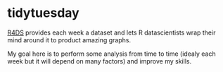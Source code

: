 # tidytuesday

[R4DS](https://github.com/rfordatascience) provides each week a dataset and lets R datascientists wrap their mind around it to product amazing graphs.

My goal here is to perform some analysis from time to time (idealy each week but it will depend on many factors) and improve my
skills.
